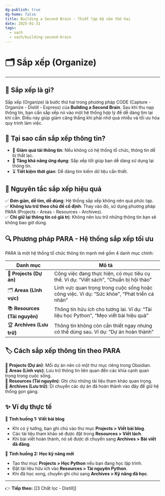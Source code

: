 ```yaml
---
dg-publish: true
dg-home: false
title: Building a Second Brain - Thiết lập bộ não thứ hai
date: 2025-01-31
tags:
  - sach
  - sach/building-second-brain
---
```

# 🗂️ Sắp xếp (Organize)
---

## 🔹 Sắp xếp là gì?
Sắp xếp (Organize) là bước thứ hai trong phương pháp CODE (Capture - Organize - Distill - Express) của **Building a Second Brain**. Sau khi thu nạp thông tin, bạn cần sắp xếp nó vào một hệ thống hợp lý để dễ dàng tìm lại khi cần. Điều này giúp giảm căng thẳng khi phải nhớ quá nhiều và tối ưu hóa quy trình làm việc.

## 🎯 Tại sao cần sắp xếp thông tin?
- 🧠 **Giảm quá tải thông tin**: Nếu không có hệ thống tổ chức, thông tin dễ bị thất lạc.
- 🚀 **Tăng khả năng ứng dụng**: Sắp xếp tốt giúp bạn dễ dàng sử dụng lại thông tin.
- ⏳ **Tiết kiệm thời gian**: Dễ dàng tìm kiếm dữ liệu cần thiết.

## 📌 Nguyên tắc sắp xếp hiệu quả
✅ **Đơn giản, dễ tìm, dễ dùng**: Hệ thống sắp xếp không nên quá phức tạp.  
✅ **Không lưu trữ theo chủ đề cố định**: Thay vào đó, sử dụng phương pháp PARA (Projects - Areas - Resources - Archives).  
✅ **Chỉ giữ lại thông tin có giá trị**: Không nên lưu trữ những thông tin bạn sẽ không bao giờ dùng.

## 🔍 Phương pháp PARA - Hệ thống sắp xếp tối ưu
PARA là một hệ thống tổ chức thông tin mạnh mẽ gồm 4 danh mục chính:

| Danh mục | Mô tả |
|-----------|---------|
| 📂 **Projects (Dự án)** | Công việc đang thực hiện, có mục tiêu cụ thể. Ví dụ: “Viết sách”, “Chuẩn bị hội thảo” |
| 🗂️ **Areas (Lĩnh vực)** | Lĩnh vực quan trọng trong cuộc sống hoặc công việc. Ví dụ: “Sức khỏe”, “Phát triển cá nhân” |
| 📚 **Resources (Tài nguyên)** | Thông tin hữu ích cho tương lai. Ví dụ: “Tài liệu học Python”, “Mẹo viết bài hiệu quả” |
| 🏆 **Archives (Lưu trữ)** | Thông tin không còn cần thiết ngay nhưng có thể dùng sau. Ví dụ: “Dự án hoàn thành” |

## 🏷️ Cách sắp xếp thông tin theo PARA
📌 **Projects (Dự án)**: Mỗi dự án nên có một thư mục riêng trong Obsidian.  
📌 **Areas (Lĩnh vực)**: Lưu trữ thông tin liên quan đến các khía cạnh quan trọng trong cuộc sống.  
📌 **Resources (Tài nguyên)**: Ghi chú những tài liệu tham khảo quan trọng.  
📌 **Archives (Lưu trữ)**: Di chuyển các dự án đã hoàn thành vào đây để giữ hệ thống gọn gàng.

## ✨ Ví dụ thực tế
📝 **Tình huống 1: Viết bài blog**  
- Khi có ý tưởng, bạn ghi chú vào thư mục **Projects > Viết bài blog**.  
- Các tài liệu tham khảo sẽ được đặt trong **Resources > Viết lách**.  
- Khi bài viết hoàn thành, nó sẽ được di chuyển sang **Archives > Bài viết đã đăng**.

📖 **Tình huống 2: Học kỹ năng mới**  
- Tạo thư mục **Projects > Học Python** nếu bạn đang học lập trình.
- Đặt tài liệu hữu ích vào **Resources > Tài nguyên Python**.
- Khi đã học xong, chuyển ghi chú sang **Archives > Kỹ năng đã học**.

---
👉 **Tiếp theo:** [[3 Chắt lọc - Distill]]

